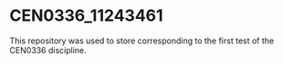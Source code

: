 # CEN0336_11243461
This repository was used to store corresponding to the first test of the CEN0336 discipline.
